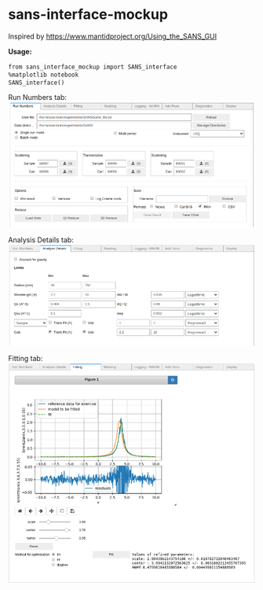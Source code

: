 # sans-interface-mockup

Inspired by https://www.mantidproject.org/Using_the_SANS_GUI

**Usage:**

```Py
from sans_interface_mockup import SANS_interface
%matplotlib notebook
SANS_interface()
```
Run Numbers tab:
![tab1](docs/images/tab01.png)

Analysis Details tab:
![tab2](docs/images/tab02.png)

Fitting tab:
![tab3](docs/images/tab03.png)
